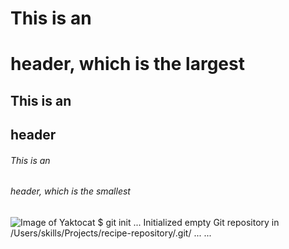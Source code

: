 # This is an <h1> header, which is the largest

## This is an <h2> header

###### This is an <h6> header, which is the smallest
<alt>![Image of Yaktocat](https://octodex.github.com/images/yaktocat.png)
$ git init
...
Initialized empty Git repository in /Users/skills/Projects/recipe-repository/.git/
...
...
